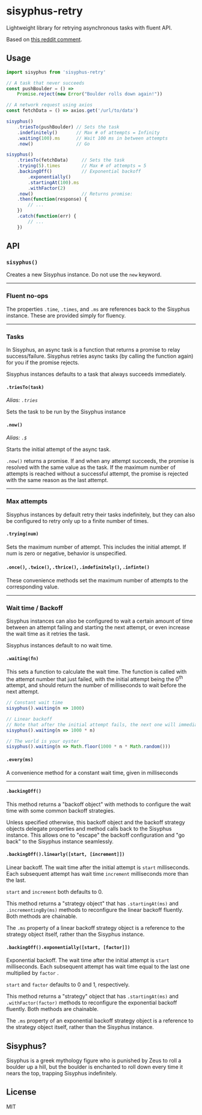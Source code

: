 # sisyphus-retry

Lightweight library for retrying asynchronous tasks with fluent API.

Based on [this reddit comment](https://www.reddit.com/r/javascript/comments/922sei/async_retries/e32ydln/).

## Usage

```javascript
import sisyphus from 'sisyphus-retry'

// A task that never succeeds
const pushBoulder = () =>
	Promise.reject(new Error("Boulder rolls down again!"))

// A network request using axios
const fetchData = () => axios.get('/url/to/data')

sisyphus()
    .triesTo(pushBoulder) // Sets the task
    .indefinitely()       // Max # of attempts = Infinity
    .waiting(100).ms      // Wait 100 ms in between attempts
    .now()                // Go

sisyphus()
    .triesTo(fetchData)     // Sets the task
    .trying(5).times        // Max # of attempts = 5
    .backingOff()           // Exponential backoff
        .exponentially()
        .startingAt(100).ms
        .withFactor(2)
    .now()                  // Returns promise:
    .then(function(response) {
        // ...
    })
    .catch(function(err) {
        // ...
    })
```

## API

### `sisyphus()`

Creates a new Sisyphus instance. Do not use the `new` keyword.

----

### Fluent no-ops

The properties `.time`, `.times`, and `.ms` are references back to the Sisyphus instance. These are provided simply for fluency.

----

### Tasks

In Sisyphus, an async task is a function that returns a promise to relay success/failure. Sisyphus retries async tasks (by calling the function again) for you if the promise rejects.

Sisyphus instances defaults to a task that always succeeds immediately.

#### `.triesTo(task)`

*Alias: `.tries`*

Sets the task to be run by the Sisyphus instance

#### `.now()`

*Alias: `.$`*

Starts the initial attempt of the async task.

`.now()` returns a promise. If and when any attempt succeeds, the promise is resolved with the same value as the task. If the maximum number of attempts is reached without a successful attempt, the promise is rejected with the same reason as the last attempt.

----

### Max attempts

Sisyphus instances by default retry their tasks indefinitely, but they can also be configured to retry only up to a finite number of times.

#### `.trying(num)`

Sets the maximum number of attempt. This includes the initial attempt. If num is zero or negative, behavior is unspecified.

#### `.once()`, `.twice()`, `.thrice()`, `.indefinitely()`, `.infinte()`

These convenience methods set the maximum number of attempts to the corresponding value.

----

### Wait time / Backoff

Sisyphus instances can also be configured to wait a certain amount of time between an attempt failing and starting the next attempt, or even increase the wait time as it retries the task.

Sisyphus instances default to no wait time.

#### `.waiting(fn)`

This sets a function to calculate the wait time. The function is called with the attempt number that just failed, with the initial attempt being the 0<sup>th</sup> attempt, and should return the number of milliseconds to wait before the next attempt.

```javascript
// Constant wait time
sisyphus().waiting(n => 1000)

// Linear backoff
// Note that after the initial attempt fails, the next one will immediately start
sisyphus().waiting(n => 1000 * n)

// The world is your oyster
sisyphus().waiting(n => Math.floor(1000 * n * Math.random()))
```

#### `.every(ms)`

A convenience method for a constant wait time, given in milliseconds

----

#### `.backingOff()`

This method returns a "backoff object" with methods to configure the wait time with some common backoff strategies.

Unless specified otherwise, this backoff object and the backoff strategy objects delegate properties and method calls back to the Sisyphus instance. This allows one to "escape" the backoff configuration and "go back" to the Sisyphus instance seamlessly.

#### `.backingOff().linearly([start, [increment]])`

Linear backoff. The wait time after the initial attempt is `start` milliseconds. Each subsequent attempt has wait time `increment` milliseconds more than the last.

`start` and `increment` both defaults to 0.

This method returns a "strategy object" that has `.startingAt(ms)` and `.incrementingBy(ms)` methods to reconfigure the linear backoff fluently. Both methods are chainable.

The `.ms` property of a linear backoff strategy object is a reference to the strategy object itself, rather than the Sisyphus instance.

#### `.backingOff().exponentially([start, [factor]])`

Exponential backoff. The wait time after the initial attempt is `start` milliseconds. Each subsequent attempt has wait time equal to the last one multiplied by `factor` .

`start` and `factor` defaults to 0 and 1, respectively.

This method returns a "strategy" object that has `.startingAt(ms)` and `.withFactor(factor)` methods to reconfigure the exponential backoff fluently. Both methods are chainable.

The `.ms` property of an exponential backoff strategy object is a reference to the strategy object itself, rather than the Sisyphus instance.

## Sisyphus?

Sisyphus is a greek mythology figure who is punished by Zeus to roll a boulder up a hill, but the boulder is enchanted to roll down every time it nears the top, trapping Sisyphus indefinitely.

## License

MIT
